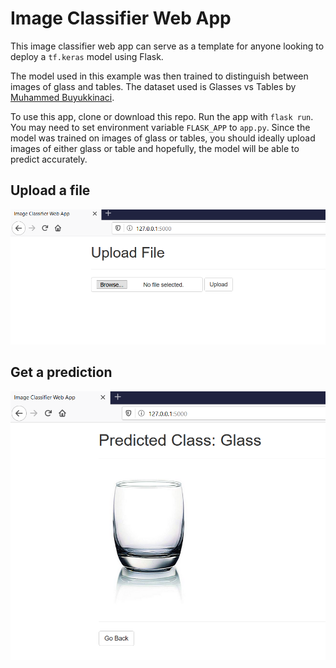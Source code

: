 # Image Classifier Web App

This image classifier web app can serve as a template for anyone looking to deploy a `tf.keras` model using Flask.

The model used in this example was then trained to distinguish between images of glass and tables. The dataset used is Glasses vs Tables by [Muhammed Buyukkinaci](https://github.com/MuhammedBuyukkinaci).

To use this app, clone or download this repo. Run the app with `flask run`. You may need to set environment variable `FLASK_APP` to `app.py`. Since the model was trained on images of glass or tables, you should ideally upload images of either glass or table and hopefully, the model will be able to predict accurately.

## Upload a file

![upload](assets/upload.png)

## Get a prediction

![predict](assets/predict.png)